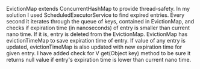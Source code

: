 EvictionMap extends ConcurrentHashMap to provide thread-safety.
In my solution I used ScheduledExecutorService to find expired entries.
Every second it iterates through the queue of keys, contained in EvictionMap, and checks if expiration time (in nanoseconds) of entry is smaller than current nano time.
If it is, entry is deleted from the EvictionMap.
EvictionMap has evictionTimeMap to save expiration time of entry. If value of any entry is updated, evictionTimeMap is also updated with new expiration time for given entry.
I have added check for V get(Object key) method to be sure it returns null value if entry's expiration time is lower than current nano time.
